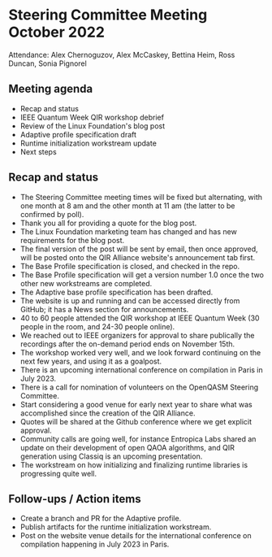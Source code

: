 # Steering Committee Meeting October 2022

Attendance: Alex Chernoguzov, Alex McCaskey, Bettina Heim, Ross Duncan, Sonia
Pignorel

## Meeting agenda

- Recap and status
- IEEE Quantum Week QIR workshop debrief
- Review of the Linux Foundation's blog post
- Adaptive profile specification draft
- Runtime initialization workstream update
- Next steps

## Recap and status

- The Steering Committee meeting times will be fixed but alternating, with one
month at 8 am and the other month at 11 am (the latter to be confirmed by poll).
- Thank you all for providing a quote for the blog post.
- The Linux Foundation marketing team has changed and has new requirements for
  the blog post.
- The final version of the post will be sent by email, then once approved, will
be posted onto the QIR Alliance website's announcement tab first.
- The Base Profile specification is closed, and checked in the repo.
- The Base Profile specification will get a version number 1.0 once the two
other new workstreams are completed.
- The Adaptive base profile specification has been drafted.
- The website is up and running and can be accessed directly from GitHub; it has
a News section for announcements.
- 40 to 60 people attended the QIR workshop at IEEE Quantum Week (30 people in
the room, and 24-30 people online).
- We reached out to IEEE organizers for approval to share publically the
recordings after the on-demand period ends on November 15th.
- The workshop worked very well, and we look forward continuing on the next few
years, and using it as a goalpost.
- There is an upcoming international conference on compilation in Paris in July
  2023.
- There is a call for nomination of volunteers on the OpenQASM Steering
  Committee.
- Start considering a good venue for early next year to share what was
accomplished since the creation of the QIR Alliance.
- Quotes will be shared at the Github conference where we get explicit approval.
- Community calls are going well, for instance Entropica Labs shared an update
on their development of open QAOA algorithms, and QIR generation using Classiq
is an upcoming presentation.
- The workstream on how initializing and finalizing runtime libraries is
  progressing quite well.

## Follow-ups / Action items

- Create a branch and PR for the Adaptive profile.
- Publish artifacts for the runtime initialization workstream.
- Post on the website venue details for the international conference on
compilation happening in July 2023 in Paris.
